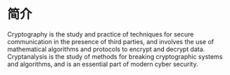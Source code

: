 # 简介

Cryptography is the study and practice of techniques for secure communication in the presence of third parties, and involves the use of mathematical algorithms and protocols to encrypt and decrypt data. Cryptanalysis is the study of methods for breaking cryptographic systems and algorithms, and is an essential part of modern cyber security.
